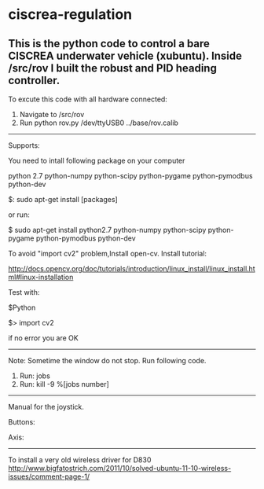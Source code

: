 ciscrea-regulation
======================

This is the python code to control a bare CISCREA underwater vehicle (xubuntu). Inside /src/rov I built the robust and PID heading controller.
-----------------------------------------------------------

To excute this code with all hardware connected:

1. Navigate to /src/rov
2. Run python rov.py /dev/ttyUSB0 ../base/rov.calib 


-----------------------------------------------------------
Supports:

You need to intall following package on your computer

python 2.7
python-numpy
python-scipy
python-pygame
python-pymodbus
python-dev

$: sudo apt-get install [packages]

or run:

$ sudo apt-get install python2.7 python-numpy python-scipy python-pygame python-pymodbus python-dev

To avoid "import cv2" problem,Install open-cv.
Install tutorial:

http://docs.opencv.org/doc/tutorials/introduction/linux_install/linux_install.html#linux-installation

Test with:

$Python

$> import cv2

if no error you are OK

-----------------------------------------------------------

Note: Sometime the window do not stop. Run following code.

1. Run: jobs
2. Run: kill -9 %[jobs number]

-----------------------------------------------------------

Manual for the joystick.

Buttons:

Axis:

-----------------------------------------------------------

To install a very old wireless driver for D830 
http://www.bigfatostrich.com/2011/10/solved-ubuntu-11-10-wireless-issues/comment-page-1/
